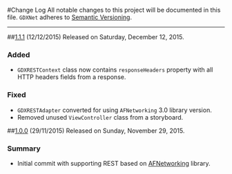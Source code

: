 #Change Log
All notable changes to this project will be documented in this file.
`GDXNet` adheres to [Semantic Versioning](http://semver.org/).

--- 

##[1.1.1](https://github.com/GDXRepo/GDXNet/releases/tag/1.1.1) (12/12/2015)
Released on Saturday, December 12, 2015.

### Added
* `GDXRESTContext` class now contains `responseHeaders` property with all HTTP headers fields from a response.

### Fixed
* `GDXRESTAdapter` converted for using `AFNetworking` 3.0 library version.
* Removed unused `ViewController` class from a storyboard.


##[1.0.0](https://github.com/GDXRepo/GDXNet/releases/tag/1.0.0) (29/11/2015)
Released on Sunday, November 29, 2015. 

### Summary
* Initial commit with supporting REST based on [AFNetworking](http://github.com/AFNetworking/AFNetworking) library.
